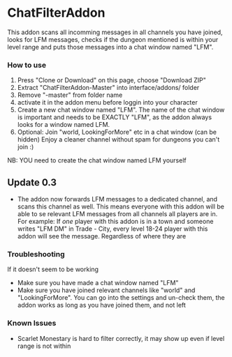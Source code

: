 # ChatFilterAddon
This addon scans all incomming messages in all channels you have joined, looks for LFM messages, checks if the dungeon mentioned is within your level range and puts those messages into a chat window named "LFM". 

### How to use

1. Press "Clone or Download" on this page, choose "Download ZIP"
2. Extract "ChatFilterAddon-Master" into interface/addons/ folder
2. Remove "-master" from folder name
3. activate it in the addon menu before loggin into your character
4. Create a new chat window named "LFM". The name of the chat window is important and needs to be EXACTLY "LFM", as the addon always looks for a window named LFM. 
5. Optional: Join "world, LookingForMore" etc in a chat window (can be hidden)
Enjoy a cleaner channel without spam for dungeons you can't join :)

NB: YOU need to create the chat window named LFM yourself

## Update 0.3
- The addon now forwards LFM messages to a dedicated channel, and scans this channel as well. This means everyone with this addon will be able to se relevant LFM messages from all channels all players are in. For example: If _one_ player with this addon is in a town and someone writes "LFM DM" in Trade - City, every level 18-24 player with this addon will see the message. Regardless of where they are

### Troubleshooting

If it doesn't seem to be working

- Make sure you have made a chat window named "LFM"
- Make sure you have joined relevant channels like "world" and "LookingForMore". You can go into the settings and un-check them, the addon works as long as you have joined them, and not left

### Known Issues

- Scarlet Monestary is hard to filter correctly, it may show up even if level range is not within
